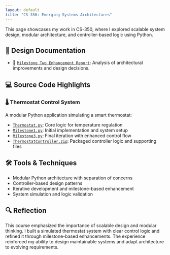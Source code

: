 ```yaml
---
layout: default
title: "CS-350: Emerging Systems Architectures"
---
```


This page showcases my work in CS-350, where I explored scalable system design, modular architecture, and controller-based logic using Python.

## 📄 Design Documentation

- 📘 [`Milestone Two Enhancement Report`](CS%20499%203-2%20Milestone%20Two%20Enhancement%20One%20Software%20Design%20and%20Engineering.docx): Analysis of architectural improvements and design decisions.

## 💻 Source Code Highlights

### 🌡️ Thermostat Control System

A modular Python application simulating a smart thermostat:

- [`Thermostat.py`](Thermostat.py): Core logic for temperature regulation  
- [`Milestone1.py`](Milestone1.py): Initial implementation and system setup  
- [`Milestone3.py`](Milestone3.py): Final iteration with enhanced control flow  
- [`ThermostatController.zip`](ThermostatController.zip): Packaged controller logic and supporting files

## 🛠️ Tools & Techniques

- Modular Python architecture with separation of concerns  
- Controller-based design patterns  
- Iterative development and milestone-based enhancement  
- System simulation and logic validation

## 🔍 Reflection

This course emphasized the importance of scalable design and modular thinking. I built a simulated thermostat system with clear control logic and refined it through milestone-based enhancements. The experience reinforced my ability to design maintainable systems and adapt architecture to evolving requirements.
